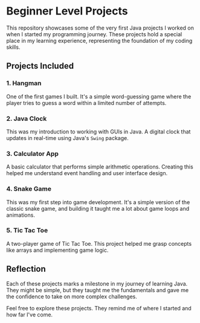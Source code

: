 
# Beginner Level Projects

This repository showcases some of the very first Java projects I worked on when I started my programming journey. These projects hold a special place in my learning experience, representing the foundation of my coding skills.

## Projects Included

### 1. Hangman
One of the first games I built. It's a simple word-guessing game where the player tries to guess a word within a limited number of attempts.

### 2. Java Clock
This was my introduction to working with GUIs in Java. A digital clock that updates in real-time using Java's `Swing` package.

### 3. Calculator App
A basic calculator that performs simple arithmetic operations. Creating this helped me understand event handling and user interface design.

### 4. Snake Game
This was my first step into game development. It's a simple version of the classic snake game, and building it taught me a lot about game loops and animations.

### 5. Tic Tac Toe
A two-player game of Tic Tac Toe. This project helped me grasp concepts like arrays and implementing game logic.

## Reflection

Each of these projects marks a milestone in my journey of learning Java. They might be simple, but they taught me the fundamentals and gave me the confidence to take on more complex challenges.

Feel free to explore these projects. They remind me of where I started and how far I've come.

